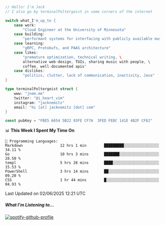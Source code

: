 ```go
// Hello! I'm Jack
// I also go by terminalPoltergeist in some corners of the internet

switch what_I'm_up_to {
    case work:
        "Cloud Engineer at the University of Minnesota"
    case building:
        "performant systems for interfacing with publicly available music datasets"
    case learning:
        "gRPC, Protobufs, and PAAS architecture"
    case likes:
        "premature optimization, technical writing, \
        alternative web-design, TUIs, sharing music with people, \
        coffee, well-documented apis"
    case dislikes:
        "politics, clutter, lack of communication, inactivity, Java"
}

type terminalPoltergeist struct {
    www: "jnem.me"
    twitter: "@i_heart_vim"
    instagram: "jacknemitz"
    email: "hi [at] jacknemitz [dot] com"
}

const pubKey = "FBE5 6654 5B22 93FE CF7A  3FED FEBC 141E 4B2F CF62"
```

<!--START_SECTION:waka-->
📊 **This Week I Spent My Time On** 

```text
💬 Programming Languages: 
Markdown                 12 hrs 1 min        █████████░░░░░░░░░░░░░░░░   34.11 % 
Go                       10 hrs 3 mins       ███████░░░░░░░░░░░░░░░░░░   28.50 % 
templ                    5 hrs 28 mins       ████░░░░░░░░░░░░░░░░░░░░░   15.53 % 
PowerShell               3 hrs 14 mins       ██░░░░░░░░░░░░░░░░░░░░░░░   09.20 % 
CSS                      1 hr 44 mins        █░░░░░░░░░░░░░░░░░░░░░░░░   04.93 % 
```


 Last Updated on 02/06/2025 12:21 UTC
<!--END_SECTION:waka-->

##### What I'm Listening to...

[![spotify-github-profile](https://jnem.me/listening-item?maxAge=2592000)](https://jnem.me/listening)
